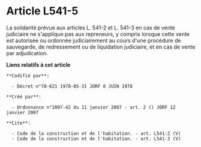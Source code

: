 # Article L541-5

La solidarité prévue aux articles L. 541-2 et L. 541-3 en cas de vente judiciaire ne s'applique pas aux repreneurs, y compris
lorsque cette vente est autorisée ou ordonnée judiciairement au cours d'une procédure de sauvegarde, de redressement ou de
liquidation judiciaire, et en cas de vente par adjudication.

**Liens relatifs à cet article**

	**Codifié par**:

	  - Décret n°78-621 1978-05-31 JORF 8 JUIN 1978

	**Créé par**:

	  - Ordonnance n°2007-42 du 11 janvier 2007 - art. 2 () JORF 12 janvier 2007

	**Cite**:

	  - Code de la construction et de l'habitation. - art. L541-2 (V)
	  - Code de la construction et de l'habitation. - art. L541-3 (V)
